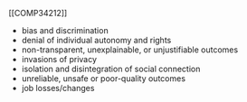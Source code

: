 [[COMP34212]]

- bias and discrimination
- denial of individual autonomy and rights
- non-transparent, unexplainable, or unjustifiable outcomes
- invasions of privacy
- isolation and disintegration of social connection
- unreliable, unsafe or poor-quality outcomes
- job losses/changes